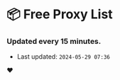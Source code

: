 # :package: Free Proxy List
### Updated every 15 minutes.

- Last updated: `2024-05-29 07:36`

:heart:
